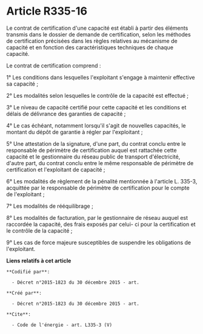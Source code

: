 # Article R335-16

Le contrat de certification d'une capacité est établi à partir des éléments transmis dans le dossier de demande de
certification, selon les méthodes de certification précisées dans les règles relatives au mécanisme de capacité et en
fonction des caractéristiques techniques de chaque capacité. 

Le contrat de certification comprend : 

1° Les conditions dans lesquelles l'exploitant s'engage à maintenir effective sa capacité ;

2° Les modalités selon lesquelles le contrôle de la capacité est effectué ; 

3° Le niveau de capacité certifié pour cette capacité et les conditions et délais de délivrance des garanties de capacité ; 

4° Le cas échéant, notamment lorsqu'il s'agit de nouvelles capacités, le montant du dépôt de garantie à régler par
l'exploitant ; 

5° Une attestation de la signature, d'une part, du contrat conclu entre le responsable de périmètre de certification auquel
est rattachée cette capacité et le gestionnaire du réseau public de transport d'électricité, d'autre part, du contrat conclu
entre le même responsable de périmètre de certification et l'exploitant de capacité ;

6° Les modalités de règlement de la pénalité mentionnée à l'article L. 335-3, acquittée par le responsable de périmètre de
certification pour le compte de l'exploitant ; 

7° Les modalités de rééquilibrage ; 

8° Les modalités de facturation, par le gestionnaire de réseau auquel est raccordée la capacité, des frais exposés par celui-
ci pour la certification et le contrôle de la capacité ; 

9° Les cas de force majeure susceptibles de suspendre les obligations de l'exploitant.

**Liens relatifs à cet article**

	**Codifié par**:

	  - Décret n°2015-1823 du 30 décembre 2015 - art.

	**Créé par**:

	  - Décret n°2015-1823 du 30 décembre 2015 - art.

	**Cite**:

	  - Code de l'énergie - art. L335-3 (V)
